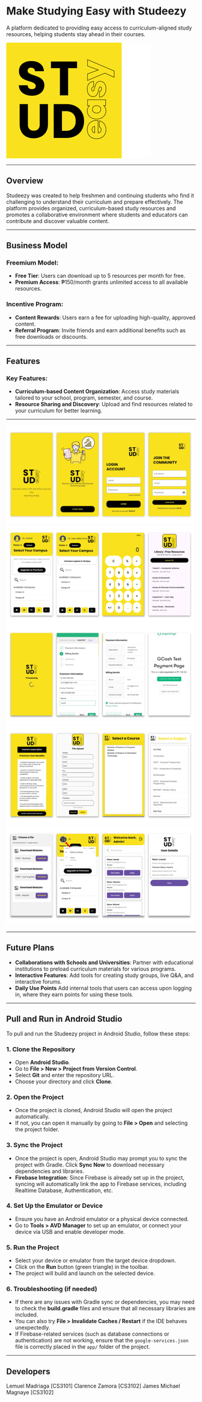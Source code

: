 # Make Studying Easy with Studeezy
A platform dedicated to providing easy access to curriculum-aligned study resources, helping students stay ahead in their courses.

![Studeezy Logo](app/src/main/res/drawable/logo2.png)

---

## Overview

Studeezy was created to help freshmen and continuing students who find it challenging to understand their curriculum and prepare effectively. The platform provides organized, curriculum-based study resources and promotes a collaborative environment where students and educators can contribute and discover valuable content.

---

## Business Model

### Freemium Model:
- **Free Tier**: Users can download up to 5 resources per month for free.
- **Premium Access**: ₱150/month grants unlimited access to all available resources.

### Incentive Program:
- **Content Rewards**: Users earn a fee for uploading high-quality, approved content.
- **Referral Program**: Invite friends and earn additional benefits such as free downloads or discounts.

---

## Features

### Key Features:
- **Curriculum-based Content Organization**: Access study materials tailored to your school, program, semester, and course.
- **Resource Sharing and Discovery**: Upload and find resources related to your curriculum for better learning.

---

![Studeezy Logo](app/src/main/res/drawable/Screenshot/1.png)
![Studeezy Logo](app/src/main/res/drawable/Screenshot/2.png)
![Studeezy Logo](app/src/main/res/drawable/Screenshot/5.png)
![Studeezy Logo](app/src/main/res/drawable/Screenshot/3.png)
![Studeezy Logo](app/src/main/res/drawable/Screenshot/4.png)

---

## Future Plans

- **Collaborations with Schools and Universities**: Partner with educational institutions to preload curriculum materials for various programs.
- **Interactive Features**: Add tools for creating study groups, live Q&A, and interactive forums.
- **Daily Use Points** Add internal tools that users can access upon logging in, where they earn points for using these tools.

---

## Pull and Run in Android Studio

To pull and run the Studeezy project in Android Studio, follow these steps:

### 1. Clone the Repository
- Open **Android Studio**.
- Go to **File > New > Project from Version Control**.
- Select **Git** and enter the repository URL.
- Choose your directory and click **Clone**.

### 2. Open the Project
- Once the project is cloned, Android Studio will open the project automatically.
- If not, you can open it manually by going to **File > Open** and selecting the project folder.

### 3. Sync the Project
- Once the project is open, Android Studio may prompt you to sync the project with Gradle. Click **Sync Now** to download necessary dependencies and libraries.
- **Firebase Integration**: Since Firebase is already set up in the project, syncing will automatically link the app to Firebase services, including Realtime Database, Authentication, etc.

### 4. Set Up the Emulator or Device
- Ensure you have an Android emulator or a physical device connected.
- Go to **Tools > AVD Manager** to set up an emulator, or connect your device via USB and enable developer mode.

### 5. Run the Project
- Select your device or emulator from the target device dropdown.
- Click on the **Run** button (green triangle) in the toolbar.
- The project will build and launch on the selected device.

### 6. Troubleshooting (if needed)
- If there are any issues with Gradle sync or dependencies, you may need to check the **build.gradle** files and ensure that all necessary libraries are included.
- You can also try **File > Invalidate Caches / Restart** if the IDE behaves unexpectedly.
- If Firebase-related services (such as database connections or authentication) are not working, ensure that the `google-services.json` file is correctly placed in the `app/` folder of the project.

---

## Developers
Lemuel Madriaga [CS3101]
Clarence Zamora [CS3102]
James Michael Magnaye [CS3102]
